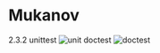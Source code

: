 # Mukanov
2.3.2
  unittest
    ![unit](https://user-images.githubusercontent.com/90038617/206921206-f4fed0f4-32f3-4185-a861-c366eeee4073.png)
  doctest
    ![doctest](https://user-images.githubusercontent.com/90038617/206921252-7b51ac98-e2f9-4a34-a4d9-9112e45cfe70.png)
